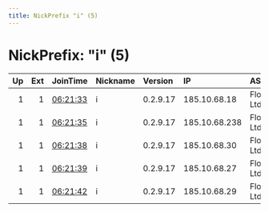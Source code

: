 ```yaml
---
title: NickPrefix "i" (5)
---
```


# NickPrefix: "i" (5)

|   Up |   Ext | JoinTime                                                                                            | Nickname   | Version   | IP            | AS           | CC   |   ORp |   Dirp | OS    | Contact   |   eFamMembers |
|-----:|------:|:----------------------------------------------------------------------------------------------------|:-----------|:----------|:--------------|:-------------|:-----|------:|-------:|:------|:----------|--------------:|
|    1 |     1 | [06:21:33](https://metrics.torproject.org/rs.html#details/F4B87339D27D832A0F851C82D9F0554BD5E2206E) | i          | 0.2.9.17  | 185.10.68.18  | Flokinet Ltd | sc   |   443 |      0 | Linux | None      |            10 |
|    1 |     1 | [06:21:35](https://metrics.torproject.org/rs.html#details/8AA44AC5B3CAA9F507F7212B276FD743B95731AA) | i          | 0.2.9.17  | 185.10.68.238 | Flokinet Ltd | sc   |   443 |      0 | Linux | None      |            10 |
|    1 |     1 | [06:21:38](https://metrics.torproject.org/rs.html#details/46000F3CD9A9B484C3B46152BF9E0CD108B2FF5E) | i          | 0.2.9.17  | 185.10.68.30  | Flokinet Ltd | sc   |   443 |      0 | Linux | None      |            10 |
|    1 |     1 | [06:21:39](https://metrics.torproject.org/rs.html#details/DD677EC1C8517921CE0EE87FC66D9099DE89F8C1) | i          | 0.2.9.17  | 185.10.68.27  | Flokinet Ltd | sc   |   443 |      0 | Linux | None      |            10 |
|    1 |     1 | [06:21:42](https://metrics.torproject.org/rs.html#details/513CF0CB5DCD41FB696B561E68D8EA816EF6FA4F) | i          | 0.2.9.17  | 185.10.68.29  | Flokinet Ltd | sc   |   443 |      0 | Linux | None      |            10 |
